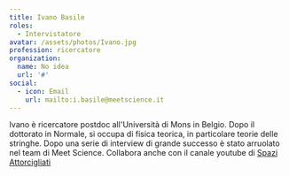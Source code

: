```yaml
---
title: Ivano Basile
roles: 
  - Intervistatore
avatar: /assets/photos/Ivano.jpg
profession: ricercatore
organization:
  name: No idea
  url: '#'
social:
  - icon: Email
    url: mailto:i.basile@meetscience.it
---
```


Ivano è ricercatore postdoc all'Università di Mons in Belgio. Dopo il dottorato in Normale, si occupa di fisica teorica, in particolare teorie delle stringhe. Dopo una serie di interview di grande successo è stato arruolato nel team di Meet Science. Collabora anche con il canale youtube di [Spazi Attorcigliati](https://www.youtube.com/channel/UCiuphe0ieLa8YQ93wGJTb0Q)
